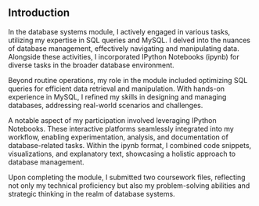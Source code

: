 ## Introduction

In the database systems module, I actively engaged in various tasks, utilizing my expertise in SQL queries and MySQL. I delved into the nuances of database management, effectively navigating and manipulating data. Alongside these activities, I incorporated IPython Notebooks (ipynb) for diverse tasks in the broader database environment.

Beyond routine operations, my role in the module included optimizing SQL queries for efficient data retrieval and manipulation. With hands-on experience in MySQL, I refined my skills in designing and managing databases, addressing real-world scenarios and challenges.

A notable aspect of my participation involved leveraging IPython Notebooks. These interactive platforms seamlessly integrated into my workflow, enabling experimentation, analysis, and documentation of database-related tasks. Within the ipynb format, I combined code snippets, visualizations, and explanatory text, showcasing a holistic approach to database management.

Upon completing the module, I submitted two coursework files, reflecting not only my technical proficiency but also my problem-solving abilities and strategic thinking in the realm of database systems.
